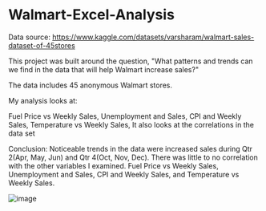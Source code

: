 # Walmart-Excel-Analysis

Data source: https://www.kaggle.com/datasets/varsharam/walmart-sales-dataset-of-45stores

This project was built around the question, "What patterns and trends can we find in the data that will help Walmart increase sales?"

The data includes 45 anonymous Walmart stores. 

My analysis looks at:

Fuel Price vs Weekly Sales,
Unemployment and Sales,
CPI and Weekly Sales,
Temperature vs Weekly Sales,
It also looks at the correlations in the data set

Conclusion: Noticeable trends in the data were increased sales during Qtr 2(Apr, May, Jun) and Qtr 4(Oct, Nov, Dec). There was little to no correlation with the other variables I examined. Fuel Price vs Weekly Sales,
Unemployment and Sales,
CPI and Weekly Sales, and
Temperature vs Weekly Sales.

![image](https://github.com/Nick-Doan/Walmart-Excel-Analysis/assets/160164886/789e9180-b1ae-4e20-a306-13eaa7f80ed2)
